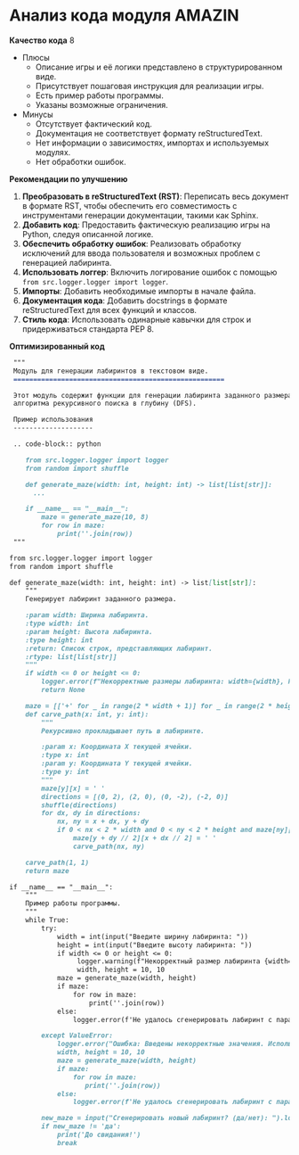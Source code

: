 # Анализ кода модуля AMAZIN

**Качество кода**
8
- Плюсы
    - Описание игры и её логики представлено в структурированном виде.
    - Присутствует пошаговая инструкция для реализации игры.
    - Есть пример работы программы.
    - Указаны возможные ограничения.
- Минусы
    -  Отсутствует фактический код.
    -  Документация не соответствует формату reStructuredText.
    -  Нет информации о зависимостях, импортах и используемых модулях.
    -  Нет обработки ошибок.

**Рекомендации по улучшению**
1.  **Преобразовать в reStructuredText (RST)**: Переписать весь документ в формате RST, чтобы обеспечить его совместимость с инструментами генерации документации, такими как Sphinx.
2.  **Добавить код**: Предоставить фактическую реализацию игры на Python, следуя описанной логике.
3.  **Обеспечить обработку ошибок**: Реализовать обработку исключений для ввода пользователя и возможных проблем с генерацией лабиринта.
4.  **Использовать логгер**: Включить логирование ошибок с помощью `from src.logger.logger import logger`.
5.  **Импорты**: Добавить необходимые импорты в начале файла.
6. **Документация кода**: Добавить docstrings в формате reStructuredText для всех функций и классов.
7. **Стиль кода**: Использовать одинарные кавычки для строк и придерживаться стандарта PEP 8.

**Оптимизированный код**
```markdown
 """
 Модуль для генерации лабиринтов в текстовом виде.
 =====================================================

 Этот модуль содержит функции для генерации лабиринта заданного размера с использованием
 алгоритма рекурсивного поиска в глубину (DFS).

 Пример использования
 --------------------

 .. code-block:: python

    from src.logger.logger import logger
    from random import shuffle

    def generate_maze(width: int, height: int) -> list[list[str]]:
      ...

    if __name__ == "__main__":
        maze = generate_maze(10, 8)
        for row in maze:
            print(''.join(row))
 """

from src.logger.logger import logger
from random import shuffle

def generate_maze(width: int, height: int) -> list[list[str]]:
    """
    Генерирует лабиринт заданного размера.

    :param width: Ширина лабиринта.
    :type width: int
    :param height: Высота лабиринта.
    :type height: int
    :return: Список строк, представляющих лабиринт.
    :rtype: list[list[str]]
    """
    if width <= 0 or height <= 0:
        logger.error(f"Некорректные размеры лабиринта: width={width}, height={height}")
        return None

    maze = [['+' for _ in range(2 * width + 1)] for _ in range(2 * height + 1)]
    def carve_path(x: int, y: int):
        """
        Рекурсивно прокладывает путь в лабиринте.

        :param x: Координата X текущей ячейки.
        :type x: int
        :param y: Координата Y текущей ячейки.
        :type y: int
        """
        maze[y][x] = ' '
        directions = [(0, 2), (2, 0), (0, -2), (-2, 0)]
        shuffle(directions)
        for dx, dy in directions:
            nx, ny = x + dx, y + dy
            if 0 < nx < 2 * width and 0 < ny < 2 * height and maze[ny][nx] == '+':
                maze[y + dy // 2][x + dx // 2] = ' '
                carve_path(nx, ny)

    carve_path(1, 1)
    return maze

if __name__ == "__main__":
    """
    Пример работы программы.
    """
    while True:
        try:
            width = int(input("Введите ширину лабиринта: "))
            height = int(input("Введите высоту лабиринта: "))
            if width <= 0 or height <= 0:
                 logger.warning(f"Некорректный размер лабиринта {width=} {height=}. Будет использован размер по умолчанию 10x10.")
                 width, height = 10, 10
            maze = generate_maze(width, height)
            if maze:
                for row in maze:
                    print(''.join(row))
            else:
                logger.error(f'Не удалось сгенерировать лабиринт с параметрами {width=}, {height=}')

        except ValueError:
            logger.error("Ошибка: Введены некорректные значения. Используются значения по умолчанию 10x10.")
            width, height = 10, 10
            maze = generate_maze(width, height)
            if maze:
                for row in maze:
                   print(''.join(row))
            else:
                logger.error(f'Не удалось сгенерировать лабиринт с параметрами {width=}, {height=}')

        new_maze = input("Сгенерировать новый лабиринт? (да/нет): ").lower()
        if new_maze != 'да':
            print('До свидания!')
            break
```